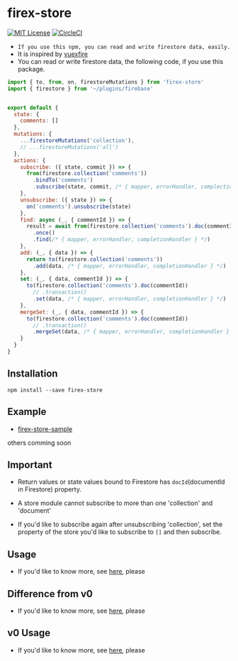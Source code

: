 # firex-store

[![MIT License](http://img.shields.io/badge/license-MIT-blue.svg?style=flat)](LICENSE)
[![CircleCI](https://circleci.com/gh/nor-ko-hi-jp/firex-store.svg?style=svg)](https://circleci.com/gh/nor-ko-hi-jp/firex-store)

- `If you use this npm, you can read and write firestore data, easily.`
- It is inspired by [vuexfire](https://github.com/vuejs/vuefire)
- You can read or write firestore data, the following code, if you use this package.
```Javascript
import { to, from, on, firestoreMutations } from 'firex-store'
import { firestore } from '~/plugins/firebase'


export default {
  state: {
    comments: []
  },
  mutations: {
    ...firestoreMutations('collection'),
    // ...firestoreMutations('all')
  },
  actions: {
    subscribe: ({ state, commit }) => {
      from(firestore.collection('comments'))
        .bindTo('comments')
        .subscribe(state, commit, /* { mapper, errorHandler, complectionHandler, afterMutationCalled } */)
    },
    unsubscribe: ({ state }) => {
      on('comments').unsubscribe(state)
    },
    find: async (_, { commentId }) => {
      result = await from(firestore.collection('comments').doc(commentId))
        .once()
        .find(/* { mapper, errorHandler, completionHandler } */)
    },
    add: (_, { data }) => {
      return to(firestore.collection('comments'))
        .add(data, /* { mapper, errorHandler, completionHandler } */)
    },
    set: (_, { data, commentId }) => {
      to(firestore.collection('comments').doc(commentId))
        // .transaction()
        .set(data, /* { mapper, errorHandler, completionHandler } */)
    },
    mergeSet: (_, { data, commentId }) => {
      to(firestore.collection('comments').doc(commentId))
        // .transaction()
        .mergeSet(data, /* { mapper, errorHandler, completionHandler } */)
    }
  }
}
```

## Installation

```
npm install --save firex-store
```

## Example

- [firex-store-sample](https://github.com/nor-ko-hi-jp/firex-store-sample)

others comming soon

## Important

- Return values or state values bound to Firestore has `docId`(documentId in Firestore) property.

- A store module cannot subscribe to more than one 'collection' and 'document'

- If you'd like to subscribe again after unsubscribing 'collection', set the property of the store you'd like to subscribe to `[]` and then subscribe.


## Usage
- If you'd like to know more, see [here](docs/v1/v1-usage.md), please


## Difference from v0

- If you'd like to know more, see [here](docs/v1/v1-difference-from-v0.md), please

## v0 Usage

- If you'd like to know more, see [here](docs/v0/v0-usage.md), please